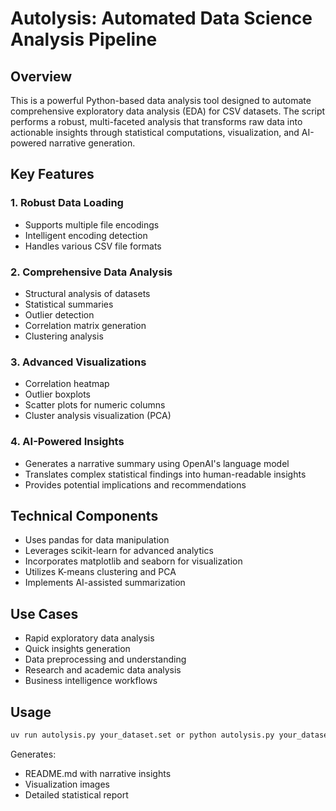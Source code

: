 # Autolysis: Automated Data Science Analysis Pipeline

## Overview
This is a powerful Python-based data analysis tool designed to automate comprehensive exploratory data analysis (EDA) for CSV datasets. The script performs a robust, multi-faceted analysis that transforms raw data into actionable insights through statistical computations, visualization, and AI-powered narrative generation.

## Key Features

### 1. Robust Data Loading
- Supports multiple file encodings
- Intelligent encoding detection
- Handles various CSV file formats

### 2. Comprehensive Data Analysis
- Structural analysis of datasets
- Statistical summaries
- Outlier detection
- Correlation matrix generation
- Clustering analysis

### 3. Advanced Visualizations
- Correlation heatmap
- Outlier boxplots
- Scatter plots for numeric columns
- Cluster analysis visualization (PCA)

### 4. AI-Powered Insights
- Generates a narrative summary using OpenAI's language model
- Translates complex statistical findings into human-readable insights
- Provides potential implications and recommendations

## Technical Components
- Uses pandas for data manipulation
- Leverages scikit-learn for advanced analytics
- Incorporates matplotlib and seaborn for visualization
- Utilizes K-means clustering and PCA
- Implements AI-assisted summarization

## Use Cases
- Rapid exploratory data analysis
- Quick insights generation
- Data preprocessing and understanding
- Research and academic data analysis
- Business intelligence workflows

## Usage
```bash
uv run autolysis.py your_dataset.set or python autolysis.py your_dataset.csv 
```

Generates:
- README.md with narrative insights
- Visualization images
- Detailed statistical report
